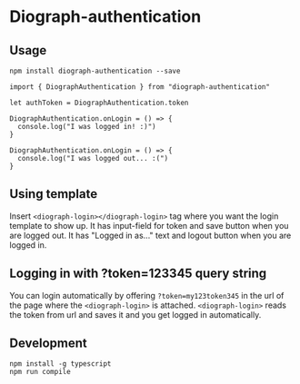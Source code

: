 # Diograph-authentication

## Usage

```
npm install diograph-authentication --save
```

```
import { DiographAuthentication } from "diograph-authentication"

let authToken = DiographAuthentication.token

DiographAuthentication.onLogin = () => {
  console.log("I was logged in! :)")
}

DiographAuthentication.onLogin = () => {
  console.log("I was logged out... :(")
}

```

## Using <diograph-login> template

Insert `<diograph-login></diograph-login>` tag where you want the login template to show up.
It has input-field for token and save button when you are logged out.
It has "Logged in as..." text and logout button when you are logged in.


## Logging in with ?token=123345 query string

You can login automatically by offering `?token=my123token345` in the url of the page where the `<diograph-login>` is attached. `<diograph-login>` reads the token from url and saves it and you get logged in automatically.


## Development

```
npm install -g typescript
npm run compile
```


